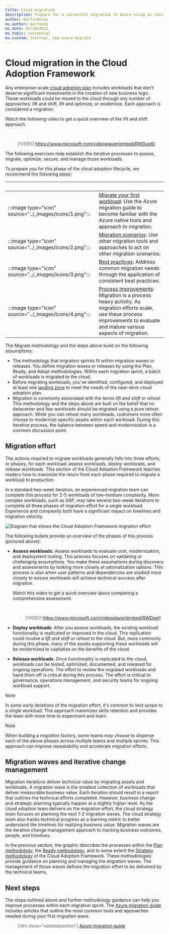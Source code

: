 ```yaml
---
title: Cloud migration
description: Prepare for a successful migration to Azure using an iterative process to assess, migrate, optimize, secure, and manage workloads.
author: martinekuan
ms.author: martinek
ms.date: 01/10/2022
ms.topic: conceptual
ms.custom: internal, seo-azure-migrate
---
```


# Cloud migration in the Cloud Adoption Framework

Any enterprise-scale [cloud adoption plan](../plan/index.md) includes workloads that don't deserve significant investments in the creation of new business logic. Those workloads could be moved to the cloud through any number of approaches: lift and shift, lift and optimize, or modernize. Each approach is considered a migration.

Watch the following video to get a quick overview of the lift and shift approach.

<!-- markdownlint-disable MD034 -->

<br/>

> [!VIDEO https://www.microsoft.com/videoplayer/embed/RWDup6]

<!-- markdownlint-enable MD034 -->

The following exercises help establish the iterative processes to assess, migrate, optimize, secure, and manage those workloads.

To prepare you for this phase of the cloud adoption lifecycle, we recommend the following steps:

| &nbsp; | &nbsp; |
|--|--|
| :::image type="icon" source="../_images/icons/1.png"::: | [Migrate your first workload](./azure-migration-guide/index.md): Use the Azure migration guide to become familiar with the Azure native tools and approach to migration. |
| :::image type="icon" source="../_images/icons/2.png"::: | [Migration scenarios](./azure-best-practices/index.md): Use other migration tools and approaches to act on other migration scenarios. |
| :::image type="icon" source="../_images/icons/3.png"::: | [Best practices](./azure-best-practices/index.md): Address common migration needs through the application of consistent best practices. |
| :::image type="icon" source="../_images/icons/4.png"::: | [Process improvements](./migration-considerations/index.md): Migration is a process heavy activity. As migration efforts scale, use these process improvements to evaluate and mature various aspects of migration. |

The Migrate methodology and the steps above build on the following assumptions:

<!-- docutune:casing "Plan, Ready, and Adopt methodologies" -->
 
- The methodology that migration sprints fit within migration waves or releases. You define migration waves or releases by using the Plan, Ready, and Adopt methodologies. Within each migration sprint, a batch of workloads is migrated to the cloud.
- Before migrating workloads, you've identified, configured, and deployed at least one [landing zone](../ready/index.md) to meet the needs of the near-term cloud adoption plan.
- Migration is commonly associated with the terms *lift and shift* or *rehost*. This methodology and the steps above are built on the belief that no datacenter and few workloads should be migrated using a pure rehost approach. While you can rehost many workloads, customers more often choose to modernize specific assets within each workload. During this iterative process, the balance between speed and modernization is a common discussion point.

## Migration effort

The actions required to migrate workloads generally falls into three efforts, or phases, for each workload: assess workloads, deploy workloads, and release workloads. This section of the Cloud Adoption Framework teaches readers how to maximize the return from each phase required to migrate a workload to production.

In a standard two-week iteration, an experienced migration team can complete this process for 2-5 workloads of low-medium complexity. More complex workloads, such as SAP, may take several two-week iterations to complete all three phases of migration effort for a single workload. Experience and complexity both have a significant impact on timelines and migration velocity.

![Diagram that shows the Cloud Adoption Framework migration effort](../_images/migrate/methodology.png)

The following bullets provide an overview of the phases of this process (pictured above):

- **Assess workloads:** Assess workloads to evaluate cost, modernization, and deployment tooling. This process focuses on validating or challenging assumptions. You make these assumptions during discovery and assessments by looking more closely at rationalization options. This process is also when user patterns and dependencies are studied more closely to ensure workloads will achieve technical success after migration.

  Watch this video to get a quick overview about completing a comprehensive assessment.

  <!-- markdownlint-disable MD034 -->
 
  <br/>

  > [!VIDEO https://www.microsoft.com/videoplayer/embed/RWDpel]

  <!-- markdownlint-enable MD034 -->

- **Deploy workloads**: After you assess workloads, the existing workload functionality is replicated or improved in the cloud. This replication could involve a *lift and shift* or *rehost* to the cloud. But, more commonly during this phase, many of the assets supporting these workloads will be modernized to capitalize on the benefits of the cloud.

- **Release workloads**: Once functionality is replicated to the cloud, workloads can be tested, optimized, documented, and released for ongoing operations. The effort to review the migrated workloads and hand them off is critical during this process. The effort is critical to governance, operations management, and security teams for ongoing workload support.

> [!NOTE]
> In some early iterations of the migration effort, it's common to limit scope to a single workload. This approach maximizes skills retention and provides the team with more time to experiment and learn.

<!-- -->

> [!NOTE]
> When building a migration factory, some teams may choose to disperse each of the above phases across multiple teams and multiple sprints. This approach can improve repeatability and accelerate migration efforts.

## Migration waves and iterative change management

Migration iterations deliver technical value by migrating assets and workloads. A migration wave is the smallest collection of workloads that deliver measurable business value. Each iteration should result in a report that outlines the technical efforts completed. However, business change and strategic planning typically happen at a slightly higher level. As the cloud adoption team delivers on the migration effort, the cloud strategy team focuses on planning the next 1-2 migration waves. The cloud strategy team also tracks technical progress as a learning metric to better understand the timelines for realizing business value. Migration waves are the iterative change management approach to tracking business outcomes, people, and timelines.

In the previous section, the graphic describes the processes within the [Plan methodology](../plan/index.md), the [Ready methodology](../ready/index.md), and to some extent the [Strategy methodology](../strategy/index.md) of the Cloud Adoption Framework. These methodologies provide guidance on planning and managing the migration waves. The management of those waves defines the migration effort to be delivered by the technical teams.

## Next steps

The steps outlined above and further methodology guidance can help you improve processes within each migration sprint. The [Azure migration guide](./azure-migration-guide/index.md) includes articles that outline the most common tools and approaches needed during your first migration wave.

> [!div class="nextstepaction"]
> [Azure migration guide](./azure-migration-guide/index.md)

